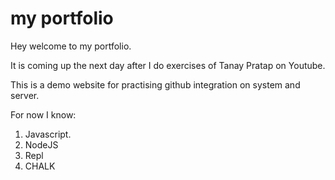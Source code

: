 # my portfolio
Hey welcome to my portfolio.

It is coming up the next day after I do exercises of Tanay Pratap on Youtube.

This is a demo website for practising github integration on system and server.

For now I know:

1. Javascript.
1. NodeJS
1. Repl
1. CHALK


